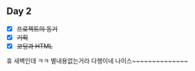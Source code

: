 ## Day 2

- [x] ~~프로젝트의 동기~~
- [x] ~~기획~~
- [x] ~~코딩과 HTML~~

휴 새벽인데 ㅋㅋ 별내용없는거라 다행이네 나이스~~~~~~~~~~~~~~
